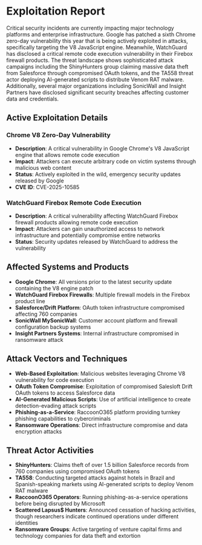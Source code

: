 # Exploitation Report

Critical security incidents are currently impacting major technology platforms and enterprise infrastructure. Google has patched a sixth Chrome zero-day vulnerability this year that is being actively exploited in attacks, specifically targeting the V8 JavaScript engine. Meanwhile, WatchGuard has disclosed a critical remote code execution vulnerability in their Firebox firewall products. The threat landscape shows sophisticated attack campaigns including the ShinyHunters group claiming massive data theft from Salesforce through compromised OAuth tokens, and the TA558 threat actor deploying AI-generated scripts to distribute Venom RAT malware. Additionally, several major organizations including SonicWall and Insight Partners have disclosed significant security breaches affecting customer data and credentials.

## Active Exploitation Details

### Chrome V8 Zero-Day Vulnerability
- **Description**: A critical vulnerability in Google Chrome's V8 JavaScript engine that allows remote code execution
- **Impact**: Attackers can execute arbitrary code on victim systems through malicious web content
- **Status**: Actively exploited in the wild, emergency security updates released by Google
- **CVE ID**: CVE-2025-10585

### WatchGuard Firebox Remote Code Execution
- **Description**: A critical vulnerability affecting WatchGuard Firebox firewall products allowing remote code execution
- **Impact**: Attackers can gain unauthorized access to network infrastructure and potentially compromise entire networks
- **Status**: Security updates released by WatchGuard to address the vulnerability

## Affected Systems and Products

- **Google Chrome**: All versions prior to the latest security update containing the V8 engine patch
- **WatchGuard Firebox Firewalls**: Multiple firewall models in the Firebox product line
- **Salesforce/Drift Platform**: OAuth token infrastructure compromised affecting 760 companies
- **SonicWall MySonicWall**: Customer account platform and firewall configuration backup systems
- **Insight Partners Systems**: Internal infrastructure compromised in ransomware attack

## Attack Vectors and Techniques

- **Web-Based Exploitation**: Malicious websites leveraging Chrome V8 vulnerability for code execution
- **OAuth Token Compromise**: Exploitation of compromised Salesloft Drift OAuth tokens to access Salesforce data
- **AI-Generated Malicious Scripts**: Use of artificial intelligence to create detection-evading attack scripts
- **Phishing-as-a-Service**: RaccoonO365 platform providing turnkey phishing capabilities to cybercriminals
- **Ransomware Operations**: Direct infrastructure compromise and data encryption attacks

## Threat Actor Activities

- **ShinyHunters**: Claims theft of over 1.5 billion Salesforce records from 760 companies using compromised OAuth tokens
- **TA558**: Conducting targeted attacks against hotels in Brazil and Spanish-speaking markets using AI-generated scripts to deploy Venom RAT malware
- **RaccoonO365 Operators**: Running phishing-as-a-service operations before being disrupted by Microsoft
- **Scattered Lapsus$ Hunters**: Announced cessation of hacking activities, though researchers indicate continued operations under different identities
- **Ransomware Groups**: Active targeting of venture capital firms and technology companies for data theft and extortion